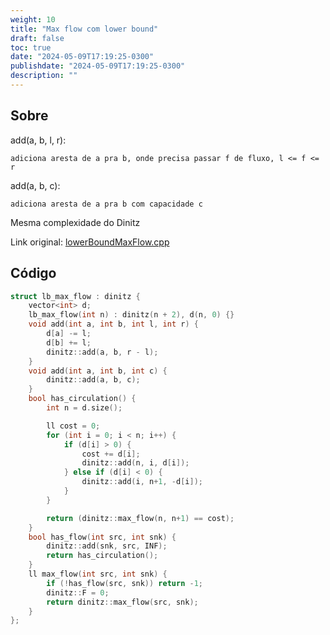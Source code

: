 ```yaml
---
weight: 10
title: "Max flow com lower bound"
draft: false
toc: true
date: "2024-05-09T17:19:25-0300"
publishdate: "2024-05-09T17:19:25-0300"
description: ""
---
```


## Sobre
 add(a, b, l, r):

 	adiciona aresta de a pra b, onde precisa passar f de fluxo, l <= f <= r

 add(a, b, c):

 	adiciona aresta de a pra b com capacidade c



 Mesma complexidade do Dinitz



Link original: [lowerBoundMaxFlow.cpp](https://github.com/brunomaletta/Biblioteca/tree/master/Codigo/Grafos/lowerBoundMaxFlow.cpp)

## Código
```cpp
struct lb_max_flow : dinitz {
	vector<int> d;
	lb_max_flow(int n) : dinitz(n + 2), d(n, 0) {}
	void add(int a, int b, int l, int r) {
		d[a] -= l;
		d[b] += l;
		dinitz::add(a, b, r - l);
	}
	void add(int a, int b, int c) {
		dinitz::add(a, b, c);
	}
	bool has_circulation() {
		int n = d.size();

		ll cost = 0;
		for (int i = 0; i < n; i++) {
			if (d[i] > 0) {
				cost += d[i];
				dinitz::add(n, i, d[i]);
			} else if (d[i] < 0) {
				dinitz::add(i, n+1, -d[i]);
			}
		}

		return (dinitz::max_flow(n, n+1) == cost);
	}
	bool has_flow(int src, int snk) {
		dinitz::add(snk, src, INF);
		return has_circulation();
	}
	ll max_flow(int src, int snk) {
		if (!has_flow(src, snk)) return -1;
		dinitz::F = 0;
		return dinitz::max_flow(src, snk);
	}
};
```
